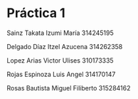 # Práctica 1

Sainz Takata Izumi María 314245195

Delgado Díaz Itzel Azucena 314262358

Lopez Arias Victor Ulises 310173335

Rojas Espinoza Luis Angel 314170147

Rosas Bautista Miguel Filiberto 315284162

